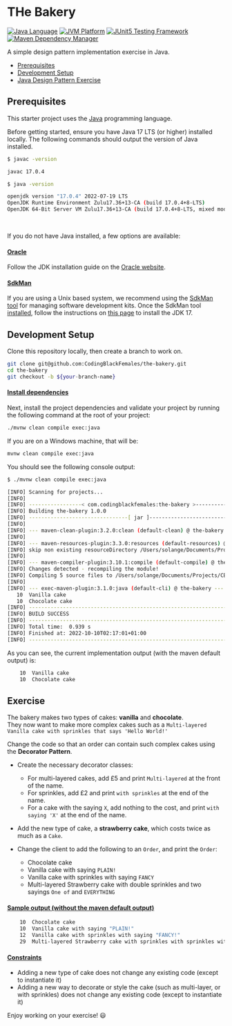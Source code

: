 # THe Bakery

[![Java Language](https://img.shields.io/badge/language-Java-3A75B0.svg?logo=OpenJDK)][1]
[![JVM Platform](https://img.shields.io/badge/platform-JVM-6C93B8.svg?logo=IntelliJIDEA)][2]
[![JUnit5 Testing Framework](https://img.shields.io/badge/testing%20framework-JUnit5-26A162.svg?logo=JUnit5)][3]
[![Maven Dependency Manager](https://img.shields.io/badge/dependency%20manager-Maven-AA215A.svg?logo=ApacheMaven)][4]

A simple design pattern implementation exercise in Java.

- [Prerequisites][10]
- [Development Setup][11]
- [Java Design Pattern Exercise][12]

## Prerequisites

This starter project uses the [Java][1] programming language.

Before getting started, ensure you have Java 17 LTS (or higher) installed locally. The following commands should output the version of Java installed.

```bash
$ javac -version

javac 17.0.4
```


```bash
$ java -version

openjdk version "17.0.4" 2022-07-19 LTS
OpenJDK Runtime Environment Zulu17.36+13-CA (build 17.0.4+8-LTS)
OpenJDK 64-Bit Server VM Zulu17.36+13-CA (build 17.0.4+8-LTS, mixed mode, sharing)
```

<br/>

If you do not have Java installed, a few options are available:

#### <u>Oracle</u>

Follow the JDK installation guide on the [Oracle website][5].

#### <u>SdkMan</u>

If you are using a Unix based system, we recommend using the [SdkMan tool][6] for managing software development kits.
Once the SdkMan tool [installed][7], follow the instructions on [this page][8] to install the JDK 17.


## Development Setup

Clone this repository locally, then create a branch to work on. 

```bash
git clone git@github.com:CodingBlackFemales/the-bakery.git
cd the-bakery
git checkout -b ${your-branch-name}
```

#### <u>Install dependencies</u>

Next, install the project dependencies and validate your project by running the following command at the root of your project:

```bash
./mvnw clean compile exec:java
```

If you are on a Windows machine, that will be:

```bash
mvnw clean compile exec:java
```

You should see the following console output:

```bash
$ ./mvnw clean compile exec:java

[INFO] Scanning for projects...
[INFO] 
[INFO] -----------------< com.codingblackfemales:the-bakery >------------------
[INFO] Building the-bakery 1.0.0
[INFO] --------------------------------[ jar ]---------------------------------
[INFO] 
[INFO] --- maven-clean-plugin:3.2.0:clean (default-clean) @ the-bakery ---
[INFO] 
[INFO] --- maven-resources-plugin:3.3.0:resources (default-resources) @ the-bakery ---
[INFO] skip non existing resourceDirectory /Users/solange/Documents/Projects/CBF/Repositories/the-bakery/src/main/resources
[INFO] 
[INFO] --- maven-compiler-plugin:3.10.1:compile (default-compile) @ the-bakery ---
[INFO] Changes detected - recompiling the module!
[INFO] Compiling 5 source files to /Users/solange/Documents/Projects/CBF/Repositories/the-bakery/target/classes
[INFO] 
[INFO] --- exec-maven-plugin:3.1.0:java (default-cli) @ the-bakery ---
   10  Vanilla cake
   10  Chocolate cake
[INFO] ------------------------------------------------------------------------
[INFO] BUILD SUCCESS
[INFO] ------------------------------------------------------------------------
[INFO] Total time:  0.939 s
[INFO] Finished at: 2022-10-10T02:17:01+01:00
[INFO] ------------------------------------------------------------------------

```

As you can see, the current implementation output (with the maven default output) is:

```bash
    10  Vanilla cake
    10  Chocolate cake
```


## Exercise

The bakery makes two types of cakes: **vanilla** and **chocolate**. \
They now want to make more complex cakes such as a `Multi-layered Vanilla cake with sprinkles that says 'Hello World!'`

Change the code so that an order can contain such complex cakes using the **Decorator Pattern**.

- Create the necessary decorator classes:

    - For multi-layered cakes, add £5 and print `Multi-layered` at the front of the name.
    - For sprinkles, add £2 and print `with sprinkles` at the end of the name.
    - For a cake with the saying `X`, add nothing to the cost, and print `with saying 'X'` at the end of the name.

- Add the new type of cake, a **strawberry cake**, which costs twice as much as a `Cake`.

- Change the client to add the following to an `Order`, and print the `Order`:
    
    - Chocolate cake
    - Vanilla cake with saying `PLAIN!`
    - Vanilla cake with sprinkles with saying `FANCY`
    - Multi-layered Strawberry cake with double sprinkles and two sayings `One of` and `EVERYTHING`

#### <u>Sample output (without the maven default output)</u>

```bash
    10  Chocolate cake
    10  Vanilla cake with saying "PLAIN!"
    12  Vanilla cake with sprinkles with saying "FANCY!"
    29  Multi-layered Strawberry cake with sprinkles with sprinkles with saying "One of" with saying "EVERYTHING"
```

#### <u>Constraints</u>

- Adding a new type of cake does not change any existing code (except to instantiate it)
- Adding a new way to decorate or style the cake (such as multi-layer, or with sprinkles) does not change any existing code (except to instantiate it)

Enjoy working on your exercise! :smiley:


[1]: https://www.java.com/en/download/help/whatis_java.html
[2]: https://www.ibm.com/cloud/blog/jvm-vs-jre-vs-jdk
[3]: https://junit.org/junit5/
[4]: https://maven.apache.org/
[5]: https://www.oracle.com/java/technologies/downloads/#jdk17
[6]: https://sdkman.io
[7]: https://sdkman.io/install
[8]: https://sdkman.io/jdks#zulu
[9]: https://github.com/CodingBlackFemales/tdd-java-starter/generate
[10]: #prerequisites
[11]: #development-setup
[12]: #exercise

